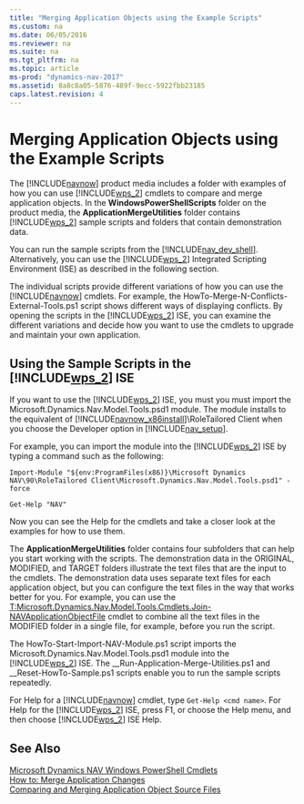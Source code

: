 ```yaml
---
title: "Merging Application Objects using the Example Scripts"
ms.custom: na
ms.date: 06/05/2016
ms.reviewer: na
ms.suite: na
ms.tgt_pltfrm: na
ms.topic: article
ms-prod: "dynamics-nav-2017"
ms.assetid: 8a8c8a05-5876-489f-9ecc-5922fbb23185
caps.latest.revision: 4
---
```

# Merging Application Objects using the Example Scripts
The [!INCLUDE[navnow](includes/navnow_md.md)] product media includes a folder with examples of how you can use [!INCLUDE[wps_2](includes/wps_2_md.md)] cmdlets to compare and merge application objects. In the **WindowsPowerShellScripts** folder on the product media, the **ApplicationMergeUtilities** folder contains [!INCLUDE[wps_2](includes/wps_2_md.md)] sample scripts and folders that contain demonstration data.  
  
 You can run the sample scripts from the [!INCLUDE[nav_dev_shell](includes/nav_dev_shell_md.md)]. Alternatively, you can use the [!INCLUDE[wps_2](includes/wps_2_md.md)] Integrated Scripting Environment \(ISE\) as described in the following section.  
  
 The individual scripts provide different variations of how you can use the [!INCLUDE[navnow](includes/navnow_md.md)] cmdlets. For example, the HowTo-Merge-N-Conflicts-External-Tools.ps1 script shows different ways of displaying conflicts. By opening the scripts in the [!INCLUDE[wps_2](includes/wps_2_md.md)] ISE, you can examine the different variations and decide how you want to use the cmdlets to upgrade and maintain your own application.  
  
## Using the Sample Scripts in the [!INCLUDE[wps_2](includes/wps_2_md.md)] ISE  
 If you want to use the [!INCLUDE[wps_2](includes/wps_2_md.md)] ISE, you must you must import the Microsoft.Dynamics.Nav.Model.Tools.psd1 module. The module installs to the equivalent of [!INCLUDE[navnow_x86install](includes/navnow_x86install_md.md)]\\RoleTailored Client when you choose the Developer option in [!INCLUDE[nav_setup](includes/nav_setup_md.md)].  
  
 For example, you can import the module into the [!INCLUDE[wps_2](includes/wps_2_md.md)] ISE by typing a command such as the following:  
  
```  
Import-Module "${env:ProgramFiles(x86)}\Microsoft Dynamics NAV\90\RoleTailored Client\Microsoft.Dynamics.Nav.Model.Tools.psd1" -force  
  
Get-Help "NAV"  
```  
  
 Now you can see the Help for the cmdlets and take a closer look at the examples for how to use them.  
  
 The **ApplicationMergeUtilities** folder contains four subfolders that can help you start working with the scripts. The demonstration data in the ORIGINAL, MODIFIED, and TARGET folders illustrate the text files that are the input to the cmdlets. The demonstration data uses separate text files for each application object, but you can configure the text files in the way that works better for you. For example, you can use the [T:Microsoft.Dynamics.Nav.Model.Tools.Cmdlets.Join-NAVApplicationObjectFile](assetId:///T:Microsoft.Dynamics.Nav.Model.Tools.Cmdlets.Join-NAVApplicationObjectFile) cmdlet to combine all the text files in the MODIFIED folder in a single file, for example, before you run the script.  
  
 The HowTo-Start-Import-NAV-Module.ps1 script imports the Microsoft.Dynamics.Nav.Model.Tools.psd1 module into the [!INCLUDE[wps_2](includes/wps_2_md.md)] ISE. The \_\_Run-Application-Merge-Utilities.ps1 and \_\_Reset-HowTo-Sample.ps1 scripts enable you to run the sample scripts repeatedly.  
  
 For Help for a [!INCLUDE[navnow](includes/navnow_md.md)] cmdlet, type `Get-Help <cmd name>`. For Help for the [!INCLUDE[wps_2](includes/wps_2_md.md)] ISE, press F1, or choose the Help menu, and then choose [!INCLUDE[wps_2](includes/wps_2_md.md)] ISE Help.  
  
## See Also  
 [Microsoft Dynamics NAV Windows PowerShell Cmdlets](Microsoft-Dynamics-NAV-Windows-PowerShell-Cmdlets.md)   
 [How to: Merge Application Changes](How%20to:%20Merge%20Application%20Changes.md)   
 [Comparing and Merging Application Object Source Files](Comparing-and-Merging-Application-Object-Source-Files.md)